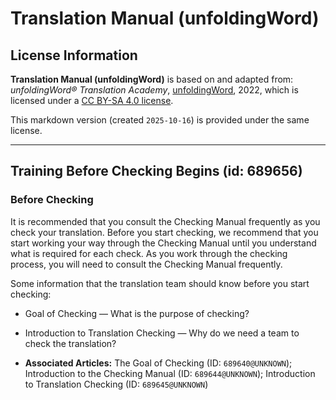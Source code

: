 # Translation Manual (unfoldingWord)

## License Information

**Translation Manual (unfoldingWord)** is based on and adapted from: _unfoldingWord® Translation Academy_, [unfoldingWord](https://unfoldingword.org/utw), 2022, which is licensed under a [CC BY-SA 4.0 license](https://creativecommons.org/licenses/by-sa/4.0/legalcode.en).

This markdown version (created `2025-10-16`) is provided under the same license.



--------------------------------

## Training Before Checking Begins (id: 689656)

### Before Checking

It is recommended that you consult the Checking Manual frequently as you check your translation. Before you start checking, we recommend that you start working your way through the Checking Manual until you understand what is required for each check. As you work through the checking process, you will need to consult the Checking Manual frequently.

Some information that the translation team should know before you start checking:

* Goal of Checking — What is the purpose of checking?
* Introduction to Translation Checking — Why do we need a team to check the translation?

* **Associated Articles:** The Goal of Checking (ID: `689640@UNKNOWN`); Introduction to the Checking Manual (ID: `689644@UNKNOWN`); Introduction to Translation Checking (ID: `689645@UNKNOWN`)

